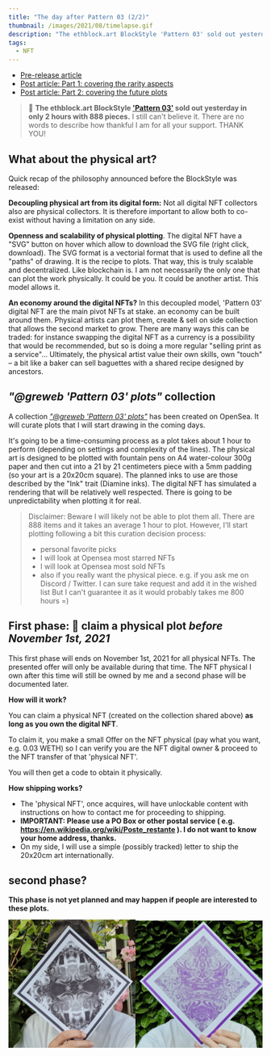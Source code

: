 ```yaml
---
title: "The day after Pattern 03 (2/2)"
thumbnail: /images/2021/08/timelapse.gif
description: "The ethblock.art BlockStyle 'Pattern 03' sold out yesterday in only 2 hours with 888 pieces. Let's cover what's next with future plots."
tags:
  - NFT
---
```


- [Pre-release article](/2021/08/pattern-03)
- [Post article: Part 1: covering the rarity aspects](/2021/08/the-day-after-pattern-03)
- [Post article: Part 2: covering the future plots](/2021/08/plotting-pattern-03)

> 🤗 **The ethblock.art BlockStyle ['Pattern 03'](https://ethblock.art/style/32) sold out yesterday in only 2 hours with 888 pieces.** I still can't believe it. There are no words to describe how thankful I am for all your support. THANK YOU!

## What about the physical art?

Quick recap of the philosophy announced before the BlockStyle was released:

**Decoupling physical art from its digital form:** Not all digital NFT collectors also are physical collectors. It is therefore important to allow both to co-exist without having a limitation on any side.

**Openness and scalability of physical plotting**. The digital NFT have a "SVG" button on hover which allow to download the SVG file (right click, download). The SVG format is a vectorial format that is used to define all the "paths" of drawing. It is the recipe to plots. That way, this is truly scalable and decentralized. Like blockchain is. I am not necessarily the only one that can plot the work physically. It could be you. It could be another artist. This model allows it.

**An economy around the digital NFTs?**  In this decoupled model, 'Pattern 03' digital NFT are the main pivot NFTs at stake. an economy can be built around them. Physical artists can plot them, create & sell on side collection that allows the second market to grow. There are many ways this can be traded: for instance swapping the digital NFT as a currency is a possibility that would be recommended, but so is doing a more regular "selling print as a service"... Ultimately, the physical artist value their own skills, own "touch" – a bit like a baker can sell baguettes with a shared recipe designed by ancestors.

## *"@greweb 'Pattern 03' plots"* collection

A collection [*"@greweb 'Pattern 03' plots"*](https://opensea.io/collection/greweb-pattern-03-plots) has been created on OpenSea.
It will curate plots that I will start drawing in the coming days.

It's going to be a time-consuming process as a plot takes about 1 hour to perform (depending on settings and complexity of the lines). The physical art is designed to be plotted with fountain pens on A4 water-colour 300g paper and then cut into a 21 by 21 centimeters piece with a 5mm padding (so your art is a 20x20cm square). The planned inks to use are those described by the "Ink" trait (Diamine inks). The digital NFT has simulated a rendering that will be relatively well respected. There is going to be unpredictability when plotting it for real.

> Disclaimer: Beware I will likely not be able to plot them all. There are 888 items and it takes an average 1 hour to plot. However, I'll start plotting following a bit this curation decision process:
> - personal favorite picks
> - I will look at Opensea most starred NFTs
> - I will look at Opensea most sold NFTs
> - also if you really want the physical piece. e.g. if you ask me on Discord / Twitter. I can sure take request and add it in the wished list But I can't guarantee it as it would probably takes me 800 hours =)

## First phase: 🎉 claim a physical plot *before November 1st, 2021*

This first phase will ends on November 1st, 2021 for all physical NFTs. The presented offer will only be available during that time. The NFT physical I own after this time will still be owned by me and a second phase will be documented later.

**How will it work?**

You can claim a physical NFT (created on the collection shared above) **as long as you own the digital NFT**. 

To claim it, you make a small Offer on the NFT physical (pay what you want, e.g. 0.03 WETH) so I can verify you are the NFT digital owner & proceed to the NFT transfer of that 'physical NFT'.

You will then get a code to obtain it physically.

**How shipping works?**
- The 'physical NFT', once acquires, will have unlockable content with instructions on how to contact me for proceeding to shipping.
- **IMPORTANT: Please use a PO Box or other postal service ( e.g. https://en.wikipedia.org/wiki/Poste_restante ). I do not want to know your home address, thanks.**
- On my side, I will use a simple (possibly tracked) letter to ship the 20x20cm art internationally.

## second phase?

**This phase is not yet planned and may happen if people are interested to these plots.**

<img width="50%" src="/images/2021/08/artist-1.jpg" /><img width="50%" src="/images/2021/08/artist-2.jpg" />
